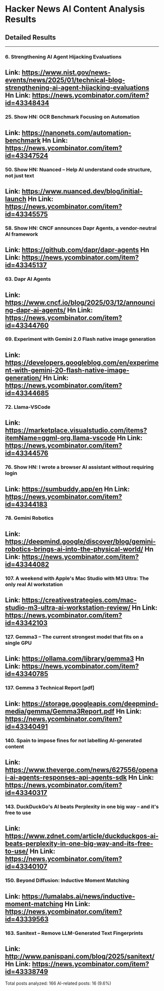 # Hacker News AI Content Analysis Results

## Detailed Results

------
### 6. Strengthening AI Agent Hijacking Evaluations
Link: https://www.nist.gov/news-events/news/2025/01/technical-blog-strengthening-ai-agent-hijacking-evaluations
Hn Link: https://news.ycombinator.com/item?id=43348434
------
### 25. Show HN: OCR Benchmark Focusing on Automation
Link: https://nanonets.com/automation-benchmark
Hn Link: https://news.ycombinator.com/item?id=43347524
------
### 50. Show HN: Nuanced – Help AI understand code structure, not just text
Link: https://www.nuanced.dev/blog/initial-launch
Hn Link: https://news.ycombinator.com/item?id=43345575
------
### 58. Show HN: CNCF announces Dapr Agents, a vendor-neutral AI framework
Link: https://github.com/dapr/dapr-agents
Hn Link: https://news.ycombinator.com/item?id=43345137
------
### 63. Dapr AI Agents
Link: https://www.cncf.io/blog/2025/03/12/announcing-dapr-ai-agents/
Hn Link: https://news.ycombinator.com/item?id=43344760
------
### 69. Experiment with Gemini 2.0 Flash native image generation
Link: https://developers.googleblog.com/en/experiment-with-gemini-20-flash-native-image-generation/
Hn Link: https://news.ycombinator.com/item?id=43344685
------
### 72. Llama-VSCode
Link: https://marketplace.visualstudio.com/items?itemName=ggml-org.llama-vscode
Hn Link: https://news.ycombinator.com/item?id=43344576
------
### 76. Show HN: I wrote a browser AI assistant without requiring login
Link: https://sumbuddy.app/en
Hn Link: https://news.ycombinator.com/item?id=43344183
------
### 78. Gemini Robotics
Link: https://deepmind.google/discover/blog/gemini-robotics-brings-ai-into-the-physical-world/
Hn Link: https://news.ycombinator.com/item?id=43344082
------
### 107. A weekend with Apple's Mac Studio with M3 Ultra: The only real AI workstation
Link: https://creativestrategies.com/mac-studio-m3-ultra-ai-workstation-review/
Hn Link: https://news.ycombinator.com/item?id=43342103
------
### 127. Gemma3 – The current strongest model that fits on a single GPU
Link: https://ollama.com/library/gemma3
Hn Link: https://news.ycombinator.com/item?id=43340785
------
### 137. Gemma 3 Technical Report [pdf]
Link: https://storage.googleapis.com/deepmind-media/gemma/Gemma3Report.pdf
Hn Link: https://news.ycombinator.com/item?id=43340491
------
### 140. Spain to impose fines for not labelling AI-generated content
Link: https://www.theverge.com/news/627556/openai-ai-agents-responses-api-agents-sdk
Hn Link: https://news.ycombinator.com/item?id=43340317
------
### 143. DuckDuckGo's AI beats Perplexity in one big way – and it's free to use
Link: https://www.zdnet.com/article/duckduckgos-ai-beats-perplexity-in-one-big-way-and-its-free-to-use/
Hn Link: https://news.ycombinator.com/item?id=43340107
------
### 150. Beyond Diffusion: Inductive Moment Matching
Link: https://lumalabs.ai/news/inductive-moment-matching
Hn Link: https://news.ycombinator.com/item?id=43339563
------
### 163. Sanitext – Remove LLM-Generated Text Fingerprints
Link: http://www.panispani.com/blog/2025/sanitext/
Hn Link: https://news.ycombinator.com/item?id=43338749
------
Total posts analyzed: 166
AI-related posts: 16 (9.6%)


